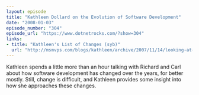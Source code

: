 ```yaml
---
layout: episode
title: "Kathleen Dollard on the Evolution of Software Development"
date: "2008-01-03"
episode_number: "304"
episode_url: "https://www.dotnetrocks.com/?show=304"
links:
- title: "Kathleen's List of Changes (syb)"
  url: "http://msmvps.com/blogs/kathleen/archive/2007/11/14/looking-at-the-list-1-of-6-or-7.aspx"
---
```


Kathleen spends a little more than an hour talking with Richard and Carl about how software development has changed over the years, for better mostly. Still, change is difficult, and Kathleen provides some insight into how she approaches these changes.

